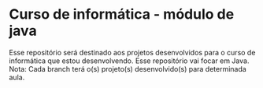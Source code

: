 # Curso de informática - módulo de java
Esse repositório será destinado aos projetos desenvolvidos para o curso de informática que estou desenvolvendo. Esse repositório vai focar em Java.
Nota: Cada branch terá o(s) projeto(s) desenvolvido(s) para determinada aula.

